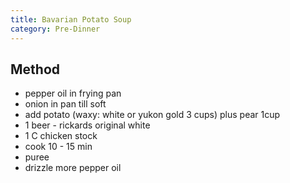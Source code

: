 ```yaml
---
title: Bavarian Potato Soup
category: Pre-Dinner
---
```


## Method

- pepper oil in frying pan
- onion in pan till soft
- add potato (waxy: white or yukon gold 3 cups) plus pear 1cup
- 1 beer - rickards original white
- 1 C chicken stock
- cook 10 - 15 min
- puree
- drizzle more pepper oil
